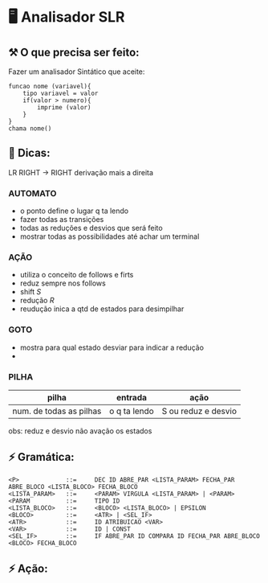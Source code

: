 # 🖥️ Analisador SLR

## ⚒️ O que precisa ser feito:
Fazer um analisador Sintático que aceite:

    funcao nome (variavel){
        tipo variavel = valor
        if(valor > numero){
            imprime (valor)
        }
    }
    chama nome()


## 📌 Dicas:

LR RIGHT -> RIGHT  derivação mais a direita

### AUTOMATO

* o ponto define o lugar q ta lendo
* fazer todas as transições
* todas as reduções e desvios que será feito
* mostrar todas as possibilidades até achar um terminal

### AÇÃO
* utiliza o conceito de follows e firts
* reduz sempre nos follows
* shift _S_
* redução _R_
* reudução inica a qtd de estados para desimpilhar 



### GOTO
* mostra para qual estado desviar para indicar a redução
* 


### PILHA

pilha | entrada | ação
---|----|---
num. de todas as pilhas | o q ta lendo | S ou reduz e desvio

obs: reduz e desvio não avação os estados

## ⚡ Gramática:

    <P>             ::=     DEC ID ABRE_PAR <LISTA_PARAM> FECHA_PAR ABRE_BLOCO <LISTA_BLOCO> FECHA_BLOCO
    <LISTA_PARAM>   ::=     <PARAM> VIRGULA <LISTA_PARAM> | <PARAM>
    <PARAM          ::=     TIPO ID
    <LISTA_BLOCO>   ::=     <BLOCO> <LISTA_BLOCO> | EPSILON
    <BLOCO>         ::=     <ATR> | <SEL_IF>
    <ATR>           ::=     ID ATRIBUICAO <VAR>
    <VAR>           ::=     ID | CONST
    <SEL_IF>        ::=     IF ABRE_PAR ID COMPARA ID FECHA_PAR ABRE_BLOCO <BLOCO> FECHA_BLOCO


## ⚡ Ação:


